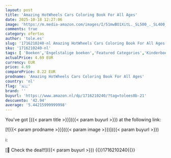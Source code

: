 ```yaml
---
layout: post
title: 'Amazing HotWheels Cars Coloring Book For All Ages'
date: 2025-10-18 12:27:06
image: 'https://m.media-amazon.com/images/I/51mwBO1XitL._SL500_._SL400_.jpg'
comments: true
category: ofertas
author: 'tole.es'
slug: '1716210240-nl Amazing HotWheels Cars Coloring Book For All Ages'
sku: '1716210240-nl'
tags: [ 'Boeken','Engelstalige boeken','Featured Categories','Kinderboeken','🇳🇱', ]
actualPrice: 4.69 EUR
currency: EUR
price: 4.69
comparePrice: 8.22 EUR
prodname: 'Amazing HotWheels Cars Coloring Book For All Ages'
country: 'nl'
flag: '🇳🇱'
brand: ''
buyurl: 'https://www.amazon.nl/dp/1716210240/?tag=tolees0b-21'
descuento: '42.94'
average: '5.44215999999998'
---
```


You've got [{{< param title >}}]({{< param buyurl >}}) at the following link:

[![{{< param prodname >}}]({{< param image >}})]({{< param buyurl >}})

ℹ️:


[🛒 Check the deal!!]({{< param buyurl >}})
{{<world>}}1716210240{{</world>}}
